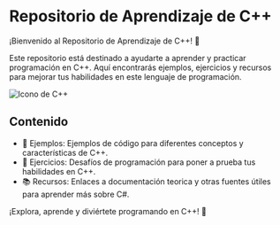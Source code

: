 # Repositorio de Aprendizaje de C++

¡Bienvenido al Repositorio de Aprendizaje de C++! 👋

Este repositorio está destinado a ayudarte a aprender y practicar programación en C++. Aquí encontrarás ejemplos, ejercicios y recursos para mejorar tus habilidades en este lenguaje de programación.

![Icono de C++](icon.png)

## Contenido

- 📁 Ejemplos: Ejemplos de código para diferentes conceptos y características de C++.
- 📁 Ejercicios: Desafíos de programación para poner a prueba tus habilidades en C++.
- 📚 Recursos: Enlaces a documentación teorica y otras fuentes útiles para aprender más sobre C#.

¡Explora, aprende y diviértete programando en C++! 🚀
